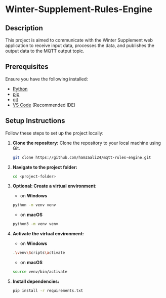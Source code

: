 # Winter-Supplement-Rules-Engine

## Description
This project is aimed to communicate with the Winter Supplement web application to receive input data, processes the data, and publishes the output data to the MQTT output topic.

## Prerequisites

Ensure you have the following installed:
- [Python](https://www.python.org/downloads/)
- [pip](https://pip.pypa.io/en/stable/installation/)
- [git](https://git-scm.com/book/en/v2/Getting-Started-Installing-Git)
- [VS Code](https://code.visualstudio.com/download) (Recommended IDE)

## Setup Instructions

Follow these steps to set up the project locally:

1. **Clone the repository:**
   Clone the repository to your local machine using Git.

   ```bash
   git clone https://github.com/hamzaali24/mqtt-rules-engine.git
   ```

2. **Navigate to the project folder:**
    ```bash
    cd <project-folder>
    ```

3. **Optional: Create a virtual environment:**
    - on **Windows**
    ```bash
    python -m venv venv
    ```

    - on **macOS**
    ```bash
    python3 -m venv venv
    ```

4. **Activate the virtual environment:**
    - on **Windows**
    ```bash
    .\venv\Scripts\activate
    ```
    - on **macOS**
    ```bash
    source venv/bin/activate
    ```

5. **Install dependencies:**
    ```bash
    pip install -r requirements.txt
    ```
